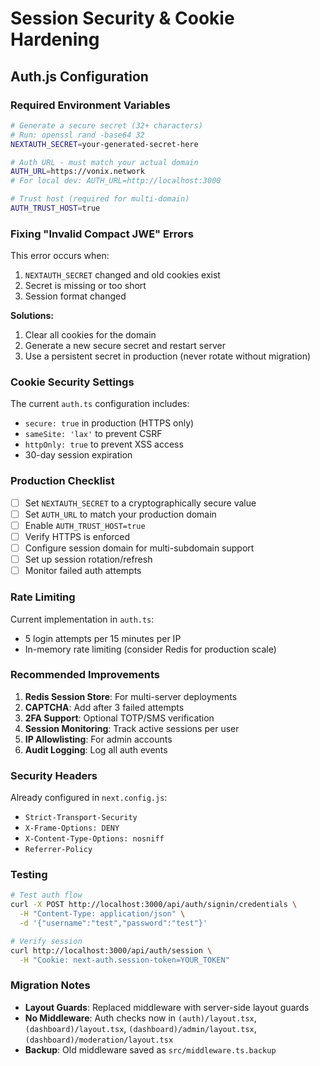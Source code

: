 # Session Security & Cookie Hardening

## Auth.js Configuration

### Required Environment Variables

```bash
# Generate a secure secret (32+ characters)
# Run: openssl rand -base64 32
NEXTAUTH_SECRET=your-generated-secret-here

# Auth URL - must match your actual domain
AUTH_URL=https://vonix.network
# For local dev: AUTH_URL=http://localhost:3000

# Trust host (required for multi-domain)
AUTH_TRUST_HOST=true
```

### Fixing "Invalid Compact JWE" Errors

This error occurs when:
1. `NEXTAUTH_SECRET` changed and old cookies exist
2. Secret is missing or too short
3. Session format changed

**Solutions:**
1. Clear all cookies for the domain
2. Generate a new secure secret and restart server
3. Use a persistent secret in production (never rotate without migration)

### Cookie Security Settings

The current `auth.ts` configuration includes:
- `secure: true` in production (HTTPS only)
- `sameSite: 'lax'` to prevent CSRF
- `httpOnly: true` to prevent XSS access
- 30-day session expiration

### Production Checklist

- [ ] Set `NEXTAUTH_SECRET` to a cryptographically secure value
- [ ] Set `AUTH_URL` to match your production domain
- [ ] Enable `AUTH_TRUST_HOST=true`
- [ ] Verify HTTPS is enforced
- [ ] Configure session domain for multi-subdomain support
- [ ] Set up session rotation/refresh
- [ ] Monitor failed auth attempts

### Rate Limiting

Current implementation in `auth.ts`:
- 5 login attempts per 15 minutes per IP
- In-memory rate limiting (consider Redis for production scale)

### Recommended Improvements

1. **Redis Session Store**: For multi-server deployments
2. **CAPTCHA**: Add after 3 failed attempts
3. **2FA Support**: Optional TOTP/SMS verification
4. **Session Monitoring**: Track active sessions per user
5. **IP Allowlisting**: For admin accounts
6. **Audit Logging**: Log all auth events

### Security Headers

Already configured in `next.config.js`:
- `Strict-Transport-Security`
- `X-Frame-Options: DENY`
- `X-Content-Type-Options: nosniff`
- `Referrer-Policy`

### Testing

```bash
# Test auth flow
curl -X POST http://localhost:3000/api/auth/signin/credentials \
  -H "Content-Type: application/json" \
  -d '{"username":"test","password":"test"}'

# Verify session
curl http://localhost:3000/api/auth/session \
  -H "Cookie: next-auth.session-token=YOUR_TOKEN"
```

### Migration Notes

- **Layout Guards**: Replaced middleware with server-side layout guards
- **No Middleware**: Auth checks now in `(auth)/layout.tsx`, `(dashboard)/layout.tsx`, `(dashboard)/admin/layout.tsx`, `(dashboard)/moderation/layout.tsx`
- **Backup**: Old middleware saved as `src/middleware.ts.backup`
